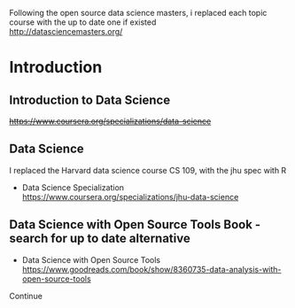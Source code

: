 Following the open source data science masters, i replaced each topic course with the up to date one if existed <br/>
http://datasciencemasters.org/


# Introduction

## Introduction to Data Science 
<s>https://www.coursera.org/specializations/data-science</s>

## Data Science
I replaced the Harvard data science course CS 109, with the jhu spec with R <br/>
- Data Science Specialization <br/>
https://www.coursera.org/specializations/jhu-data-science

## Data Science with Open Source Tools Book - search for up to date alternative
- Data Science with Open Source Tools <br/>
https://www.goodreads.com/book/show/8360735-data-analysis-with-open-source-tools


Continue
